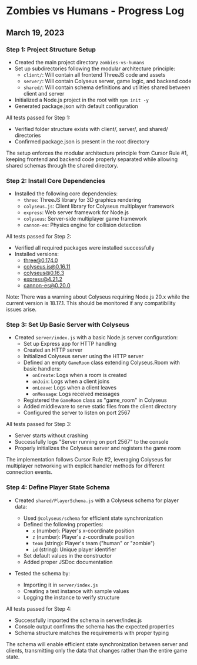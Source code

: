# Zombies vs Humans - Progress Log

## March 19, 2023

### Step 1: Project Structure Setup

- Created the main project directory `zombies-vs-humans`
- Set up subdirectories following the modular architecture principle:
  - `client/`: Will contain all frontend ThreeJS code and assets
  - `server/`: Will contain Colyseus server, game logic, and backend code
  - `shared/`: Will contain schema definitions and utilities shared between client and server
- Initialized a Node.js project in the root with `npm init -y`
- Generated package.json with default configuration

All tests passed for Step 1:
- Verified folder structure exists with client/, server/, and shared/ directories
- Confirmed package.json is present in the root directory

The setup enforces the modular architecture principle from Cursor Rule #1, keeping frontend and backend code properly separated while allowing shared schemas through the shared directory.

### Step 2: Install Core Dependencies

- Installed the following core dependencies:
  - `three`: ThreeJS library for 3D graphics rendering
  - `colyseus.js`: Client library for Colyseus multiplayer framework
  - `express`: Web server framework for Node.js
  - `colyseus`: Server-side multiplayer game framework
  - `cannon-es`: Physics engine for collision detection

All tests passed for Step 2:
- Verified all required packages were installed successfully
- Installed versions:
  - three@0.174.0
  - colyseus.js@0.16.11
  - colyseus@0.16.3
  - express@4.21.2
  - cannon-es@0.20.0

Note: There was a warning about Colyseus requiring Node.js 20.x while the current version is 18.17.1. This should be monitored if any compatibility issues arise.

### Step 3: Set Up Basic Server with Colyseus

- Created `server/index.js` with a basic Node.js server configuration:
  - Set up Express app for HTTP handling
  - Created an HTTP server
  - Initialized Colyseus server using the HTTP server
  - Defined an empty `GameRoom` class extending Colyseus.Room with basic handlers:
    - `onCreate`: Logs when a room is created
    - `onJoin`: Logs when a client joins
    - `onLeave`: Logs when a client leaves
    - `onMessage`: Logs received messages
  - Registered the `GameRoom` class as "game_room" in Colyseus
  - Added middleware to serve static files from the client directory
  - Configured the server to listen on port 2567

All tests passed for Step 3:
- Server starts without crashing
- Successfully logs "Server running on port 2567" to the console
- Properly initializes the Colyseus server and registers the game room

The implementation follows Cursor Rule #2, leveraging Colyseus for multiplayer networking with explicit handler methods for different connection events.

### Step 4: Define Player State Schema

- Created `shared/PlayerSchema.js` with a Colyseus schema for player data:
  - Used `@colyseus/schema` for efficient state synchronization
  - Defined the following properties:
    - `x` (number): Player's x-coordinate position
    - `z` (number): Player's z-coordinate position
    - `team` (string): Player's team ("human" or "zombie")
    - `id` (string): Unique player identifier
  - Set default values in the constructor
  - Added proper JSDoc documentation

- Tested the schema by:
  - Importing it in `server/index.js`
  - Creating a test instance with sample values
  - Logging the instance to verify structure

All tests passed for Step 4:
- Successfully imported the schema in server/index.js
- Console output confirms the schema has the expected properties
- Schema structure matches the requirements with proper typing

The schema will enable efficient state synchronization between server and clients, transmitting only the data that changes rather than the entire game state.
